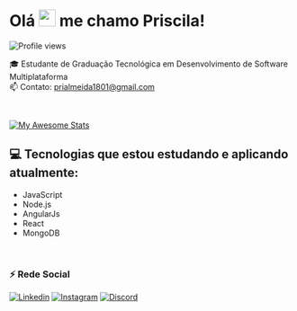 
<h1 align="left">Olá <img src="https://raw.githubusercontent.com/kaueMarques/kaueMarques/master/hi.gif" height="30px"> me chamo Priscila!</h1>
<p align="left"> <img src="https://komarev.com/ghpvc/?username=maykbrito&color=yellow" alt="Profile views" /> </p>

🎓  Estudante de Graduação Tecnológica em Desenvolvimento de Software Multiplataforma<br>
📫  Contato: prialmeida1801@gmail.com

<br>

[![My Awesome Stats](https://awesome-github-stats.azurewebsites.net/user-stats/prsilva?cardType=github&theme=tokyonight)](https://git.io/awesome-stats-card)


## 💻 Tecnologias que estou estudando e aplicando atualmente: 

  - JavaScript
  - Node.js
  - AngularJs
  - React
  - MongoDB

<br>

### ⚡ Rede Social  

[![Linkedin](https://img.shields.io/badge/LinkedIn-0077B5?style=for-the-badge&logo=linkedin&logoColor=white)](https://www.linkedin.com/in/priscilasilva1801/)
[![Instagram](https://img.shields.io/badge/Instagram-e02c6f?style=for-the-badge&logo=instagram&logoColor=white)](https://www.instagram.com/priscilatuk/?hl=pt-br)
[![Discord](https://img.shields.io/badge/Discord-7289DA?style=for-the-badge&logo=discord&logoColor=white)](https://discord.com/channels/@me)

  

